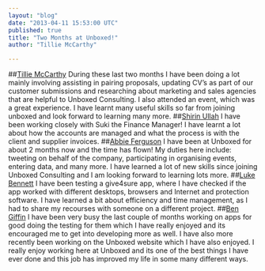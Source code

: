 ```yaml
---
layout: "blog"
date: "2013-04-11 15:53:00 UTC"
published: true
title: "Two Months at Unboxed!"
author: "Tillie McCarthy"

---
```


##[Tillie McCarthy](/people/tillie-mccarthy)  During these last two months I have been doing a lot mainly involving assisting in pairing proposals, updating CV’s as part of our customer submissions and researching about marketing and sales agencies that are helpful to Unboxed Consulting. I also attended an event, which was a great experience. I have learnt many useful skills so far from joining unboxed and look forward to learning many more.  ##[Shirin Ullah](/people/shirin-ullah)  I have been working closely with Suki the Finance Manager! I have learnt a lot about how the accounts are managed and what the process is with the client and supplier invoices. ##[Abbie Ferguson](/people/abbie-ferguson) I have been at Unboxed for about 2 months now and the time has flown! My duties here include: tweeting on behalf of the company, participating in organising events, entering data, and many more. I have learned a lot of new skills since joining Unboxed Consulting and I am looking forward to learning lots more. ##[Luke Bennett](/people/luke-bennett)  I have been testing a give4sure app, where I have checked if the app worked with different desktops, browsers and Internet and protection software. I have learned a bit about efficiency and time management, as I had to share my recourses with someone on a different project. ##[Ben Giffin](/people/benjamin-giffin)  I have been very busy the last couple of months working on apps for good doing the testing for them which I have really enjoyed and its encouraged me to get into developing more as well. I have also more recently been working on the Unboxed website which I have also enjoyed. I really enjoy working here at Unboxed and its one of the best things I have ever done and this job has improved my life in some many different ways.


